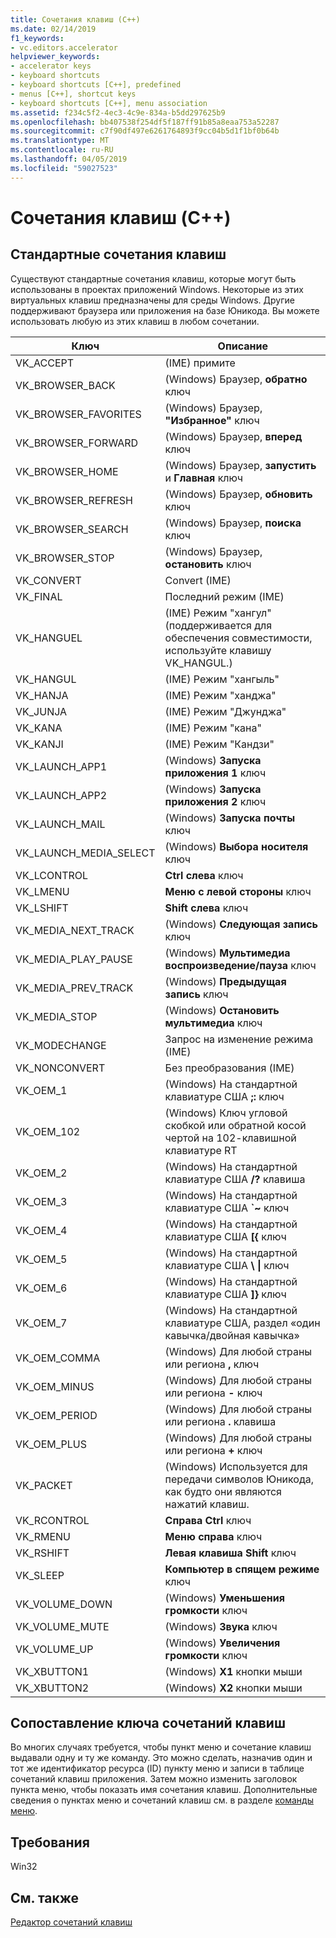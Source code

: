 ```yaml
---
title: Сочетания клавиш (C++)
ms.date: 02/14/2019
f1_keywords:
- vc.editors.accelerator
helpviewer_keywords:
- accelerator keys
- keyboard shortcuts
- keyboard shortcuts [C++], predefined
- menus [C++], shortcut keys
- keyboard shortcuts [C++], menu association
ms.assetid: f234c5f2-4ec3-4c9e-834a-b5dd297625b9
ms.openlocfilehash: bb407538f254df5f187ff91b85a8eaa753a52287
ms.sourcegitcommit: c7f90df497e6261764893f9cc04b5d1f1bf0b64b
ms.translationtype: MT
ms.contentlocale: ru-RU
ms.lasthandoff: 04/05/2019
ms.locfileid: "59027523"
---
```

# <a name="accelerator-keys-c"></a>Сочетания клавиш (C++)

## <a name="predefined-accelerator-keys"></a>Стандартные сочетания клавиш

Существуют стандартные сочетания клавиш, которые могут быть использованы в проектах приложений Windows. Некоторые из этих виртуальных клавиш предназначены для среды Windows. Другие поддерживают браузера или приложения на базе Юникода. Вы можете использовать любую из этих клавиш в любом сочетании.

|Ключ|Описание|
|---------|-----------------|
|VK_ACCEPT|(IME) примите|
|VK_BROWSER_BACK|(Windows) Браузер, **обратно** ключ|
|VK_BROWSER_FAVORITES|(Windows) Браузер, **"Избранное"** ключ|
|VK_BROWSER_FORWARD|(Windows) Браузер, **вперед** ключ|
|VK_BROWSER_HOME|(Windows) Браузер, **запустить** и **Главная** ключ|
|VK_BROWSER_REFRESH|(Windows) Браузер, **обновить** ключ|
|VK_BROWSER_SEARCH|(Windows) Браузер, **поиска** ключ|
|VK_BROWSER_STOP|(Windows) Браузер, **остановить** ключ|
|VK_CONVERT|Convert (IME)|
|VK_FINAL|Последний режим (IME)|
|VK_HANGUEL|(IME) Режим "хангул" (поддерживается для обеспечения совместимости, используйте клавишу VK_HANGUL.)|
|VK_HANGUL|(IME) Режим "хангыль"|
|VK_HANJA|(IME) Режим "ханджа"|
|VK_JUNJA|(IME) Режим "Джунджа"|
|VK_KANA|(IME) Режим "кана"|
|VK_KANJI|(IME) Режим "Кандзи"|
|VK_LAUNCH_APP1|(Windows) **Запуска приложения 1** ключ|
|VK_LAUNCH_APP2|(Windows) **Запуска приложения 2** ключ|
|VK_LAUNCH_MAIL|(Windows) **Запуска почты** ключ|
|VK_LAUNCH_MEDIA_SELECT|(Windows) **Выбора носителя** ключ|
|VK_LCONTROL|**Ctrl слева** ключ|
|VK_LMENU|**Меню с левой стороны** ключ|
|VK_LSHIFT|**Shift слева** ключ|
|VK_MEDIA_NEXT_TRACK|(Windows) **Следующая запись** ключ|
|VK_MEDIA_PLAY_PAUSE|(Windows) **Мультимедиа воспроизведение/пауза** ключ|
|VK_MEDIA_PREV_TRACK|(Windows) **Предыдущая запись** ключ|
|VK_MEDIA_STOP|(Windows) **Остановить мультимедиа** ключ|
|VK_MODECHANGE|Запрос на изменение режима (IME)|
|VK_NONCONVERT|Без преобразования (IME)|
|VK_OEM_1|(Windows) На стандартной клавиатуре США **;:** ключ|
|VK_OEM_102|(Windows) Ключ угловой скобкой или обратной косой чертой на 102-клавишной клавиатуре RT|
|VK_OEM_2|(Windows) На стандартной клавиатуре США **/?** клавиша|
|VK_OEM_3|(Windows) На стандартной клавиатуре США **`~** ключ|
|VK_OEM_4|(Windows) На стандартной клавиатуре США **[{** ключ|
|VK_OEM_5|(Windows) На стандартной клавиатуре США **\\ &#124;** ключ|
|VK_OEM_6|(Windows) На стандартной клавиатуре США **]}** ключ|
|VK_OEM_7|(Windows) На стандартной клавиатуре США, раздел «один кавычка/двойная кавычка»|
|VK_OEM_COMMA|(Windows) Для любой страны или региона **,** ключ|
|VK_OEM_MINUS|(Windows) Для любой страны или региона **-** ключ|
|VK_OEM_PERIOD|(Windows) Для любой страны или региона **.** клавиша|
|VK_OEM_PLUS|(Windows) Для любой страны или региона **+** ключ|
|VK_PACKET|(Windows) Используется для передачи символов Юникода, как будто они являются нажатий клавиш.|
|VK_RCONTROL|**Справа Ctrl** ключ|
|VK_RMENU|**Меню справа** ключ|
|VK_RSHIFT|**Левая клавиша Shift** ключ|
|VK_SLEEP|**Компьютер в спящем режиме** ключ|
|VK_VOLUME_DOWN|(Windows) **Уменьшения громкости** ключ|
|VK_VOLUME_MUTE|(Windows) **Звука** ключ|
|VK_VOLUME_UP|(Windows) **Увеличения громкости** ключ|
|VK_XBUTTON1|(Windows) **X1** кнопки мыши|
|VK_XBUTTON2|(Windows) **X2** кнопки мыши|

## <a name="accelerator-key-association"></a>Сопоставление ключа сочетаний клавиш

Во многих случаях требуется, чтобы пункт меню и сочетание клавиш выдавали одну и ту же команду. Это можно сделать, назначив один и тот же идентификатор ресурса (ID) пункту меню и записи в таблице сочетаний клавиш приложения. Затем можно изменить заголовок пункта меню, чтобы показать имя сочетания клавиш. Дополнительные сведения о пунктах меню и сочетаний клавиш см. в разделе [команды меню](../windows/associating-a-menu-command-with-an-accelerator-key.md).

## <a name="requirements"></a>Требования

Win32

## <a name="see-also"></a>См. также

[Редактор сочетаний клавиш](../windows/accelerator-editor.md)<br/>